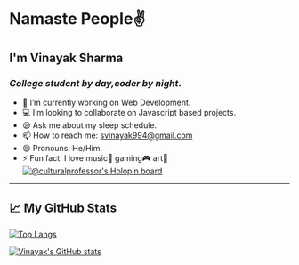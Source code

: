 # Namaste People:v:
## I'm **Vinayak Sharma**
### *College student by day,coder by night*.
- 🔭 I’m currently working on Web Development.
- :computer: I’m looking to collaborate on Javascript based projects.
- :sleepy: Ask me about my sleep schedule.
- 📫 How to reach me: svinayak994@gmail.com
- 😄 Pronouns: He/Him.
- ⚡ Fun fact: I love music:musical_note: gaming:video_game: art:art:
[![@culturalprofessor's Holopin board](https://holopin.me/culturalprofessor)](https://holopin.io/@culturalprofessor)

---

## &#x1f4c8; My GitHub Stats

[![Top Langs](https://github-readme-stats.vercel.app/api/top-langs/?username=CulturalProfessor&theme=tokyonight)](https://github.com/anuraghazra/github-readme-stats)

[![Vinayak's GitHub stats](https://github-readme-stats.vercel.app/api?username=CulturalProfessor&theme=tokyonight)](https://github.com/anuraghazra/github-readme-stats)

